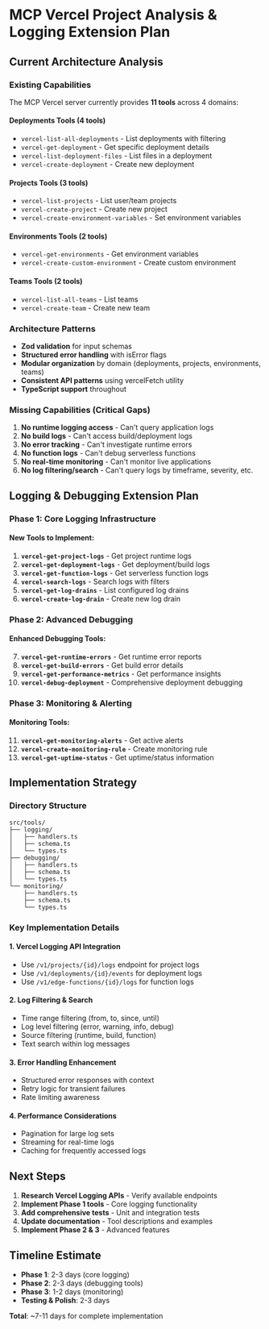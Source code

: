 # MCP Vercel Project Analysis & Logging Extension Plan

## Current Architecture Analysis

### Existing Capabilities
The MCP Vercel server currently provides **11 tools** across 4 domains:

#### **Deployments Tools (4 tools)**
- `vercel-list-all-deployments` - List deployments with filtering
- `vercel-get-deployment` - Get specific deployment details
- `vercel-list-deployment-files` - List files in a deployment
- `vercel-create-deployment` - Create new deployment

#### **Projects Tools (3 tools)**
- `vercel-list-projects` - List user/team projects
- `vercel-create-project` - Create new project
- `vercel-create-environment-variables` - Set environment variables

#### **Environments Tools (2 tools)**
- `vercel-get-environments` - Get environment variables
- `vercel-create-custom-environment` - Create custom environment

#### **Teams Tools (2 tools)**
- `vercel-list-all-teams` - List teams
- `vercel-create-team` - Create new team

### Architecture Patterns
- **Zod validation** for input schemas
- **Structured error handling** with isError flags
- **Modular organization** by domain (deployments, projects, environments, teams)
- **Consistent API patterns** using vercelFetch utility
- **TypeScript support** throughout

### Missing Capabilities (Critical Gaps)
1. **No runtime logging access** - Can't query application logs
2. **No build logs** - Can't access build/deployment logs
3. **No error tracking** - Can't investigate runtime errors
4. **No function logs** - Can't debug serverless functions
5. **No real-time monitoring** - Can't monitor live applications
6. **No log filtering/search** - Can't query logs by timeframe, severity, etc.

## Logging & Debugging Extension Plan

### Phase 1: Core Logging Infrastructure

#### New Tools to Implement:

1. **`vercel-get-project-logs`** - Get project runtime logs
2. **`vercel-get-deployment-logs`** - Get deployment/build logs  
3. **`vercel-get-function-logs`** - Get serverless function logs
4. **`vercel-search-logs`** - Search logs with filters
5. **`vercel-get-log-drains`** - List configured log drains
6. **`vercel-create-log-drain`** - Create new log drain

### Phase 2: Advanced Debugging

#### Enhanced Debugging Tools:

7. **`vercel-get-runtime-errors`** - Get runtime error reports
8. **`vercel-get-build-errors`** - Get build error details
9. **`vercel-get-performance-metrics`** - Get performance insights
10. **`vercel-debug-deployment`** - Comprehensive deployment debugging

### Phase 3: Monitoring & Alerting

#### Monitoring Tools:

11. **`vercel-get-monitoring-alerts`** - Get active alerts
12. **`vercel-create-monitoring-rule`** - Create monitoring rule
13. **`vercel-get-uptime-status`** - Get uptime/status information

## Implementation Strategy

### Directory Structure
```
src/tools/
├── logging/
│   ├── handlers.ts
│   ├── schema.ts
│   └── types.ts
├── debugging/
│   ├── handlers.ts
│   ├── schema.ts
│   └── types.ts
└── monitoring/
    ├── handlers.ts
    ├── schema.ts
    └── types.ts
```

### Key Implementation Details

#### 1. Vercel Logging API Integration
- Use `/v1/projects/{id}/logs` endpoint for project logs
- Use `/v1/deployments/{id}/events` for deployment logs
- Use `/v1/edge-functions/{id}/logs` for function logs

#### 2. Log Filtering & Search
- Time range filtering (from, to, since, until)
- Log level filtering (error, warning, info, debug)
- Source filtering (runtime, build, function)
- Text search within log messages

#### 3. Error Handling Enhancement
- Structured error responses with context
- Retry logic for transient failures
- Rate limiting awareness

#### 4. Performance Considerations
- Pagination for large log sets
- Streaming for real-time logs
- Caching for frequently accessed logs

## Next Steps

1. **Research Vercel Logging APIs** - Verify available endpoints
2. **Implement Phase 1 tools** - Core logging functionality
3. **Add comprehensive tests** - Unit and integration tests
4. **Update documentation** - Tool descriptions and examples
5. **Implement Phase 2 & 3** - Advanced features

## Timeline Estimate
- **Phase 1**: 2-3 days (core logging)
- **Phase 2**: 2-3 days (debugging tools)  
- **Phase 3**: 1-2 days (monitoring)
- **Testing & Polish**: 2-3 days

**Total**: ~7-11 days for complete implementation 